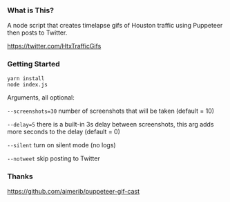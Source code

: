 ### What is This?

A node script that creates timelapse gifs of Houston traffic using Puppeteer then posts to Twitter.

https://twitter.com/HtxTrafficGifs

### Getting Started

```
yarn install
node index.js
```

Arguments, all optional:

`--screenshots=30` number of screenshots that will be taken (default = 10)

`--delay=5` there is a built-in 3s delay between screenshots, this arg adds more seconds to the delay (default = 0)

`--silent` turn on silent mode (no logs)

`--notweet` skip posting to Twitter

### Thanks
https://github.com/aimerib/puppeteer-gif-cast
